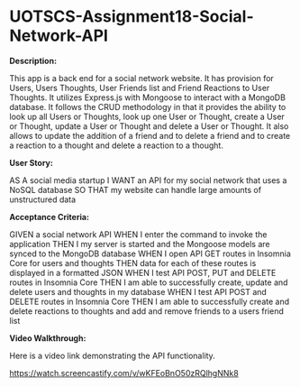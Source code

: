 # UOTSCS-Assignment18-Social-Network-API

**Description:**

This app is a back end for a social network website. It has provision for Users, Users Thoughts, User Friends list and Friend Reactions to User Thoughts. It utilizes Express.js with Mongoose to interact with a MongoDB database. It follows the CRUD methodology in that it provides the ability to look up all Users or Thoughts, look up one User or Thought, create a User or Thought, update a User or Thought and delete a User or Thought. It also allows to update the addition of a friend and to delete a friend and to create a reaction to a thought and delete a reaction to a thought.

**User Story:**

AS A social media startup
I WANT an API for my social network that uses a NoSQL database
SO THAT my website can handle large amounts of unstructured data

**Acceptance Criteria:**

GIVEN a social network API
WHEN I enter the command to invoke the application
THEN I my server is started and the Mongoose models are synced to the MongoDB database
WHEN I open API GET routes in Insomnia Core for users and thoughts
THEN data for each of these routes is displayed in a formatted JSON
WHEN I test API POST, PUT and DELETE routes in Insomnia Core
THEN I am able to successfully create, update and delete users and thoughts in my database
WHEN I test API POST and DELETE routes in Insomnia Core
THEN I am able to successfully create and delete reactions to thoughts and add and remove friends to a users friend list

**Video Walkthrough:**

Here is a video link demonstrating the API functionality.

https://watch.screencastify.com/v/wKFEoBnO50zRQlhgNNk8
